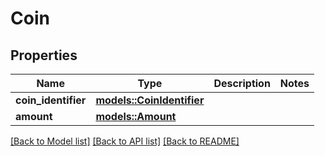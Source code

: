 # Coin

## Properties

Name | Type | Description | Notes
------------ | ------------- | ------------- | -------------
**coin_identifier** | [**models::CoinIdentifier**](CoinIdentifier.md) |  | 
**amount** | [**models::Amount**](Amount.md) |  | 

[[Back to Model list]](../README.md#documentation-for-models) [[Back to API list]](../README.md#documentation-for-api-endpoints) [[Back to README]](../README.md)


